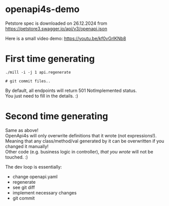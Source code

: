 # openapi4s-demo

Petstore spec is downloaded on 26.12.2024 from https://petstore3.swagger.io/api/v3/openapi.json


Here is a small video demo: https://youtu.be/kf0vGrlKNb8

# First time generating
```shell
./mill -i -j 1 api.regenerate

# git commit files..
```

By default, all endpoints will return 501 NotImplemented status.  
You just need to fill in the details. :) 

# Second time generating

Same as above!  
OpenApi4s will only overwrite definitions that it wrote (not expressions!).  
Meaning that any class/method/val generated by it can be overwritten if you changed it manually!  
Other code (e.g. business logic in controller), *that you wrote* will not be touched. :)

The dev loop is essentially:
- change openapi.yaml
- regenerate
- see git diff
- implement necessary changes
- git commit



